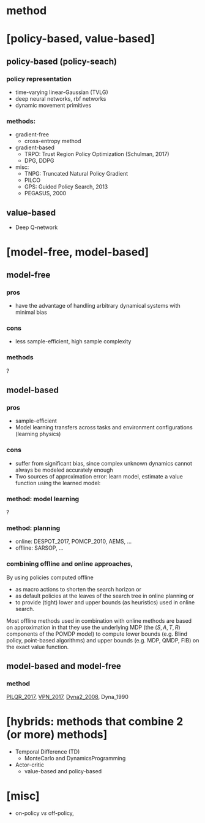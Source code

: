 # method

# [policy-based, value-based]

## policy-based (policy-seach)
### policy representation
* time-varying linear-Gaussian (TVLG)
* deep neural networks, rbf networks
* dynamic movement primitives
### methods:
* gradient-free
  * cross-entropy method
* gradient-based
  * TRPO: Trust Region Policy Optimization (Schulman, 2017)
  * DPG, DDPG
* misc:
  * TNPG: Truncated Natural Policy Gradient
  * PILCO
  * GPS: Guided Policy Search, 2013
  * PEGASUS, 2000 

## value-based
* Deep Q-network

# [model-free, model-based]

## model-free
### pros
* have the advantage of handling arbitrary dynamical systems with minimal bias
### cons
 * less sample-efficient, high sample complexity
### methods
?

## model-based
### pros
* sample-efficient
* Model learning transfers across tasks and environment configurations (learning physics)

### cons
* suffer from significant bias, since complex unknown dynamics cannot always be modeled accurately enough
* Two sources of approximation error: learn model, estimate a value function using the learned model: 

### method: model learning
?

### method: planning
* online: 
DESPOT_2017,
POMCP_2010,
AEMS, ...
* offline:
SARSOP, ...

### combining offline and online approaches, 
By using policies computed offline
* as macro actions to shorten the search horizon or
* as default policies at the leaves of the search tree in online planning or
* to provide (tight) lower and upper bounds (as heuristics) used in online search.

Most offline methods used in combination with online methods are based on approximation in that
they use the underlying MDP (the $(S, A, T, R)$ components of the POMDP model) to
compute lower bounds (e.g. Blind policy, point-based algorithms) and
upper bounds (e.g. MDP, QMDP, FIB) on the exact value function.

## model-based and model-free
### method
[PILQR_2017](https://github.com/tttor/rl-foundation/blob/master/method/dim02/pilqr_chebotar_2017.md),
[VPN_2017](https://github.com/tttor/rl-foundation/blob/master/method/dim02/vpn_oh_2017.md),
[Dyna2_2008](https://github.com/tttor/rl-foundation/blob/master/method/dim02/dyna2_silver_2008.md),
Dyna_1990

# [hybrids: methods that combine 2 (or more) methods]
* Temporal Difference (TD)
  * MonteCarlo and DynamicsProgramming
* Actor-critic
  * value-based and policy-based

# [misc]
* on-policy _vs_ off-policy,
